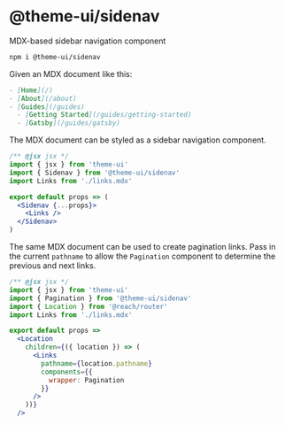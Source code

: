 # @theme-ui/sidenav

MDX-based sidebar navigation component

```sh
npm i @theme-ui/sidenav
```

Given an MDX document like this:

```md
- [Home](/)
- [About](/about)
- [Guides](/guides)
  - [Getting Started](/guides/getting-started)
  - [Gatsby](/guides/gatsby)
```

The MDX document can be styled as a sidebar navigation component.

```jsx
/** @jsx jsx */
import { jsx } from 'theme-ui'
import { Sidenav } from '@theme-ui/sidenav'
import Links from './links.mdx'

export default props => (
  <Sidenav {...props}>
    <Links />
  </Sidenav>
)
```

The same MDX document can be used to create pagination links.
Pass in the current `pathname` to allow the `Pagination` component to determine the previous and next links.

```jsx
/** @jsx jsx */
import { jsx } from 'theme-ui'
import { Pagination } from '@theme-ui/sidenav'
import { Location } from '@reach/router'
import Links from './links.mdx'

export default props =>
  <Location
    children={({ location }) => (
      <Links
        pathname={location.pathname}
        components={{
          wrapper: Pagination
        }}
      />
    ))}
  />
```
